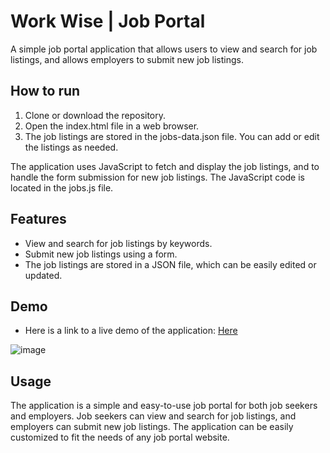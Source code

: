 # Work Wise | Job Portal 

A simple job portal application that allows users to view and search for job listings, and allows employers to submit new job listings.

## How to run

1. Clone or download the repository.
2. Open the index.html file in a web browser.
3. The job listings are stored in the jobs-data.json file. You can add or edit the listings as needed.

The application uses JavaScript to fetch and display the job listings, and to handle the form submission for new job listings. The JavaScript code is located in the jobs.js file.

## Features

- View and search for job listings by keywords.
- Submit new job listings using a form.
- The job listings are stored in a JSON file, which can be easily edited or updated.

## Demo

- Here is a link to a live demo of the application: 
[Here](https://workwisejobs.vercel.app/)

![image](https://github.com/user-attachments/assets/4ab71f7e-1d03-4e86-a21a-c869adad45f9)


## Usage

The application is a simple and easy-to-use job portal for both job seekers and employers. Job seekers can view and search for job listings, and employers can submit new job listings. The application can be easily customized to fit the needs of any job portal website.
